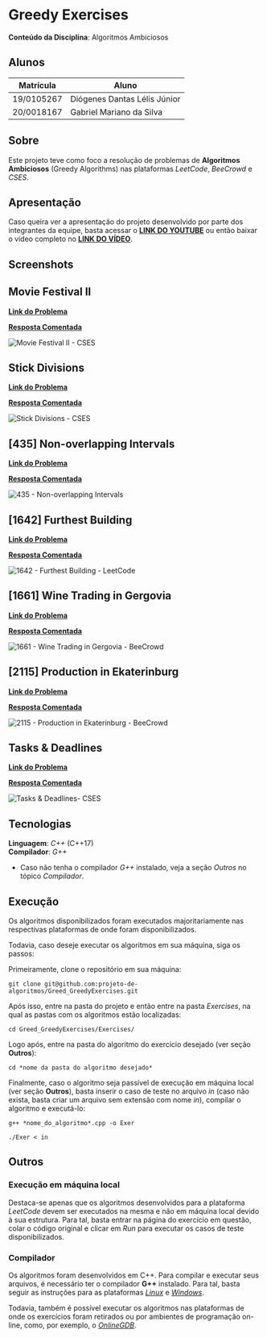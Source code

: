 # Greedy Exercises

**Conteúdo da Disciplina**: Algoritmos Ambiciosos<br>

## Alunos

|Matrícula | Aluno |
| -- | -- |
| 19/0105267  |  Diógenes Dantas Lélis Júnior |
| 20/0018167  |  Gabriel Mariano da Silva |

## Sobre

Este projeto teve como foco a resolução de problemas de **Algoritmos Ambiciosos** (Greedy Algorithms) nas plataformas *LeetCode*, *BeeCrowd* e *CSES*.

## Apresentação

Caso queira ver a apresentação do projeto desenvolvido por parte dos integrantes da equipe, basta acessar o [**LINK DO YOUTUBE**](https://youtu.be/MTNCK5Tc4No) ou então baixar o vídeo completo no [**LINK DO VÍDEO**](./media/apresentacao_dupla14_greedy.mp4).

## Screenshots

## Movie Festival II

[**Link do Problema**](https://cses.fi/problemset/task/1632)

[**Resposta Comentada**](./Exercises/CSES_MovieFestivalII/commented/cses_moviefestival.md)

![Movie Festival II - CSES](./assets/CSES_MovieIntervalII.png)

## Stick Divisions

[**Link do Problema**](https://cses.fi/problemset/task/1161/)

[**Resposta Comentada**](./Exercises/CSES_StickDivisions/commented/cses_stickdivisions.md)

![Stick Divisions - CSES](./assets/CSES_StickDivisions.png)

## [435] Non-overlapping Intervals

[**Link do Problema**](https://leetcode.com/problems/non-overlapping-intervals/description/)

[**Resposta Comentada**](./Exercises/435_NonOverlappingIntervals/commented/435_NonOverlappingIntervals.md)

![435 - Non-overlapping Intervals](assets/435_NonOverlappingIntervals.png)

## [1642] Furthest Building

[**Link do Problema**](https://leetcode.com/problems/furthest-building-you-can-reach/)

[**Resposta Comentada**](./Exercises/1642_FurthestBuilding/commented/1642_FurthestBuilding.md)

![1642 - Furthest Building - LeetCode](./assets/1642_FurthestBuilding.png)

## [1661] Wine Trading in Gergovia

[**Link do Problema**](https://www.beecrowd.com.br/judge/en/problems/view/1661)

[**Resposta Comentada**](./Exercises/1661_WineTradingGergovia/commented/1661_WineTradingGergovia.md)

![1661 - Wine Trading in Gergovia - BeeCrowd](./assets/1661_WineTradingGergovia.png)

## [2115] Production in Ekaterinburg

[**Link do Problema**](https://www.beecrowd.com.br/judge/en/problems/view/2115)

[**Resposta Comentada**](./Exercises/2115_ProductionEkaterinburg/commented/2115_ProductionEkaterinburg.md)

![2115 - Production in Ekaterinburg - BeeCrowd](./assets/2115_ProductionEkaterinburg.png)

## Tasks & Deadlines

[**Link do Problema**](https://cses.fi/problemset/task/1630)

[**Resposta Comentada**](./Exercises/CSES_TasksandDeadLines/commented/cses_tasksanddeadlines.md)

![Tasks & Deadlines- CSES](./assets/CSES_Tasks&Deadlines.png)

## Tecnologias

**Linguagem**: *C++* (C++17)<br>
**Compilador**: *G++* <br>

* Caso não tenha o compilador *G++* instalado, veja a seção *Outros* no tópico *Compilador*.

## Execução

Os algoritmos disponibilizados foram executados majoritariamente nas respectivas plataformas de onde foram disponibilizados.

Todavia, caso deseje executar os algoritmos em sua máquina, siga os passos:

Primeiramente, clone o repositório em sua máquina:

```
git clone git@github.com:projeto-de-algoritmos/Greed_GreedyExercises.git
```

Após isso, entre na pasta do projeto e então entre na pasta *Exercises*, na qual as pastas com os algoritmos estão localizadas:

```
cd Greed_GreedyExercises/Exercises/
```

Logo após, entre na pasta do algoritmo do exercício desejado (ver seção **Outros**):

```
cd *nome da pasta do algoritmo desejado*
```

Finalmente, caso o algoritmo seja passível de execução em máquina local (ver seção **Outros**), basta inserir o caso de teste no arquivo *in* (caso não exista, basta criar um arquivo sem extensão com nome *in*), compilar o algoritmo e executá-lo:

```
g++ *nome_do_algoritmo*.cpp -o Exer

./Exer < in
```

## Outros

### Execução em máquina local

Destaca-se apenas que os algoritmos desenvolvidos para a plataforma *LeetCode* devem ser executados na mesma e não em máquina local devido à sua estrutura. Para tal, basta entrar na página do exercício em questão, colar o código original e clicar em *Run* para executar os casos de teste disponibilizados.

### Compilador

Os algoritmos foram desenvolvidos em C++. Para compilar e executar seus arquivos, é necessário ter o compilador **G++** instalado. Para tal, basta seguir as instruções para as plataformas [*Linux*](https://linuxhint.com/install-and-use-g-on-ubuntu/) e [*Windows*](https://www.freecodecamp.org/news/how-to-install-c-and-cpp-compiler-on-windows/).

Todavia, também é possível executar os algoritmos nas plataformas de onde os exercícios foram retirados ou por ambientes de programação on-line, como, por exemplo, o [*OnlineGDB*](https://www.onlinegdb.com/).
